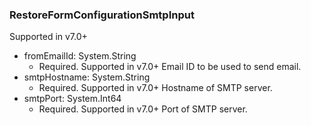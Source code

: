 ### RestoreFormConfigurationSmtpInput
Supported in v7.0+

- fromEmailId: System.String
  - Required. Supported in v7.0+
      Email ID to be used to send email.
- smtpHostname: System.String
  - Required. Supported in v7.0+
      Hostname of SMTP server.
- smtpPort: System.Int64
  - Required. Supported in v7.0+
      Port of SMTP server.
